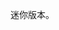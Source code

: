 <!--order: 4
title:
  zh-CN: 迷你
  en-US: Mini size

## zh-CN-->

迷你版本。

<!--## en-US

Mini size pagination.-->